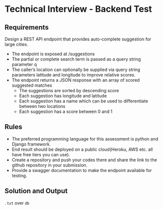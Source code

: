 # Technical Interview - Backend Test
## Requirements
Design a REST API endpoint that provides auto-complete suggestion for large
cities.
- The endpoint is exposed at /suggestions
- The partial or complete search term is passed as a query string parameter q
- The caller’s location can optionally be supplied via query string parameters latitude and longitude to improve relative scores.
- The endpoint returns a JSON response with an array of scored suggested matches
    - The suggestions are sorted by descending score
    - Each suggestion has longitude and latitude
    - Each suggestion has a name which can be used to differentiate between two locations
    - Each suggestion has a score between 0 and 1

## Rules
- The preferred programming language for this assessment is python and Django framework.
- End result should be deployed on a public cloud(Heroku, AWS etc. all have free tiers you can use).
- Create a repository and push your codes there and share the link to the github repository in your submission.
- Provide a swagger documentation to make the endpoint available for testing.

## Solution and Output
`.txt` over `db`
